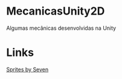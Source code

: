 # MecanicasUnity2D
Algumas mecânicas desenvolvidas na Unity 


# Links
[Sprites by Seven](https://sventhole.itch.io/hero-knight)
